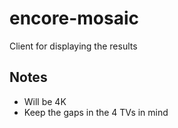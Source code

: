 # encore-mosaic

Client for displaying the results

## Notes

* Will be 4K
* Keep the gaps in the 4 TVs in mind
